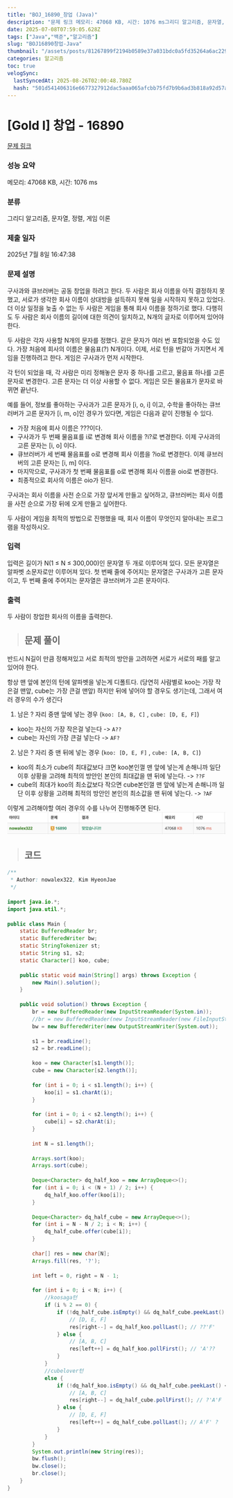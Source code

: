 ```yaml
---
title: "BOJ_16890_창업 (Java)"
description: "문제 링크 메모리: 47068 KB, 시간: 1076 ms그리디 알고리즘, 문자열, 정렬, 게임 이론2025년 7월 8일 16:47:38항상 맨 앞에 본인의 턴에 알파벳을 넣는게 디폴트다. (당연히 사람별로 koo는 가장 작은걸 맨앞, cube는 가장 큰걸 맨앞)하지만"
date: 2025-07-08T07:59:05.628Z
tags: ["Java","백준","알고리즘"]
slug: "BOJ16890창업-Java"
thumbnail: "/assets/posts/81267899f2194b0589e37a031bdc0a5fd35264a6ac22931f71c519b678ee1cd2.png"
categories: 알고리즘
toc: true
velogSync:
  lastSyncedAt: 2025-08-26T02:00:48.780Z
  hash: "501d541406316e6677327912dac5aaa065afcbb75fd7b9b6ad3b818a92d57a9d"
---
```


# [Gold I] 창업 - 16890 

[문제 링크](https://www.acmicpc.net/problem/16890) 

### 성능 요약

메모리: 47068 KB, 시간: 1076 ms

### 분류

그리디 알고리즘, 문자열, 정렬, 게임 이론

### 제출 일자

2025년 7월 8일 16:47:38

### 문제 설명

<p>구사과와 큐브러버는 공동 창업을 하려고 한다. 두 사람은 회사 이름을 아직 결정하지 못했고, 서로가 생각한 회사 이름이 상대방을 설득하지 못해 일을 시작하지 못하고 있었다. 더 이상 일정을 늦출 수 없는 두 사람은 게임을 통해 회사 이름을 정하기로 했다. 다행히도 두 사람은 회사 이름의 길이에 대한 의견이 일치하고, N개의 글자로 이루어져 있어야 한다.</p>

<p>두 사람은 각자 사용할 N개의 문자를 정했다. 같은 문자가 여러 번 포함되었을 수도 있다. 가장 처음에 회사의 이름은 물음표(?) N개이다. 이제, 서로 턴을 번갈아 가지면서 게임을 진행하려고 한다. 게임은 구사과가 먼저 시작한다.</p>

<p>각 턴이 되었을 때, 각 사람은 미리 정해놓은 문자 중 하나를 고르고, 물음표 하나를 고른 문자로 변경한다. 고른 문자는 더 이상 사용할 수 없다. 게임은 모든 물음표가 문자로 바뀌면 끝난다.</p>

<p>예를 들어, 정보를 좋아하는 구사과가 고른 문자가 [i, o, i] 이고, 수학을 좋아하는 큐브러버가 고른 문자가 [i, m, o]인 경우가 있다면, 게임은 다음과 같이 진행될 수 있다.</p>

<ul>
	<li>가장 처음에 회사 이름은 ???이다.</li>
	<li>구사과가 두 번째 물음표를 i로 변경해 회사 이름을 ?i?로 변경한다. 이제 구사과의 고른 문자는 [i, o] 이다.</li>
	<li>큐브러버가 세 번째 물음표를 o로 변경해 회사 이름을 ?io로 변경한다. 이제 큐브러버의 고른 문자는 [i, m] 이다.</li>
	<li>마지막으로, 구사과가 첫 번째 물음표를 o로 변경해 회사 이름을 oio로 변경한다.</li>
	<li>최종적으로 회사의 이름은 oio가 된다.</li>
</ul>

<p>구사과는 회사 이름을 사전 순으로 가장 앞서게 만들고 싶어하고, 큐브러버는 회사 이름을 사전 순으로 가장 뒤에 오게 만들고 싶어한다.</p>

<p>두 사람이 게임을 최적의 방법으로 진행했을 때, 회사 이름이 무엇인지 알아내는 프로그램을 작성하시오.</p>

### 입력 

 <p>입력은 길이가 N(1 ≤ N ≤ 300,000)인 문자열 두 개로 이루어져 있다. 모든 문자열은 알파벳 소문자로만 이루어져 있다. 첫 번째 줄에 주어지는 문자열은 구사과가 고른 문자이고, 두 번째 줄에 주어지는 문자열은 큐브러버가 고른 문자이다.</p>

### 출력 

 <p>두 사람이 창업한 회사의 이름을 출력한다.</p>
 
> ## 문제 풀이

반드시 N길이 만큼 정해져있고 서로 최적의 방안을 고려하면 서로가 서로의 패를 알고 있어야 한다.

항상 맨 앞에 본인의 턴에 알파벳을 넣는게 디폴트다. (당연히 사람별로 koo는 가장 작은걸 맨앞, cube는 가장 큰걸 맨앞)
하지만 뒤에 넣어야 할 경우도 생기는데, 그래서 여러 경우의 수가 생긴다

1. 남은 ? 자리 중맨 앞에 넣는 경우 (`koo: [A, B, C]` , `cube: [D, E, F]`)
- koo는 자신의 가장 작은걸 넣는다 -> `A??`
- cube는 자신의 가장 큰걸 넣는다 -> `AF?`
2. 남은 ? 자리 중 맨 뒤에 넣는 경우 (`koo: [D, E, F]` , `cube: [A, B, C]`)
- koo의 최소가 cube의 최대값보다 크면 koo본인껄 맨 앞에 넣는게 손해니까 일단 이후 상황을 고려해 최적의 방안인 본인의 최대값을 맨 뒤에 넣는다. -> `??F`
- cube의 최대가 koo의 최소값보다 작으면 cube본인껄 맨 앞에 넣는게 손해니까 일단 이후 상황을 고려해 최적의 방안인 본인의 최소값을 맨 뒤에 넣는다. -> `?AF`


이렇게 고려해야할 여러 경우의 수를 나누어 진행해주면 된다.![](/assets/posts/81267899f2194b0589e37a031bdc0a5fd35264a6ac22931f71c519b678ee1cd2.png)


> ## 코드

```java
/**
 * Author: nowalex322, Kim HyeonJae
 */

import java.io.*;
import java.util.*;

public class Main {
    static BufferedReader br;
    static BufferedWriter bw;
    static StringTokenizer st;
    static String s1, s2;
    static Character[] koo, cube;

    public static void main(String[] args) throws Exception {
        new Main().solution();
    }

    public void solution() throws Exception {
        br = new BufferedReader(new InputStreamReader(System.in));
        //br = new BufferedReader(new InputStreamReader(new FileInputStream("src/main/java/BOJ_16890_창업/input.txt")));
        bw = new BufferedWriter(new OutputStreamWriter(System.out));

        s1 = br.readLine();
        s2 = br.readLine();

        koo = new Character[s1.length()];
        cube = new Character[s2.length()];

        for (int i = 0; i < s1.length(); i++) {
            koo[i] = s1.charAt(i);
        }

        for (int i = 0; i < s2.length(); i++) {
            cube[i] = s2.charAt(i);
        }

        int N = s1.length();

        Arrays.sort(koo);
        Arrays.sort(cube);

        Deque<Character> dq_half_koo = new ArrayDeque<>();
        for (int i = 0; i < (N + 1) / 2; i++) {
            dq_half_koo.offer(koo[i]);
        }

        Deque<Character> dq_half_cube = new ArrayDeque<>();
        for (int i = N - N / 2; i < N; i++) {
            dq_half_cube.offer(cube[i]);
        }

        char[] res = new char[N];
        Arrays.fill(res, '?');

        int left = 0, right = N - 1;

        for (int i = 0; i < N; i++) {
            //koosaga턴
            if (i % 2 == 0) {
                if (!dq_half_cube.isEmpty() && dq_half_cube.peekLast() <= dq_half_koo.peekFirst()) {
                    // [D, E, F]
                    res[right--] = dq_half_koo.pollLast(); // ??'F'
                } else {
                    // [A, B, C]
                    res[left++] = dq_half_koo.pollFirst(); // 'A'??
                }
            }
            //cubelover턴
            else {
                if (!dq_half_koo.isEmpty() && dq_half_cube.peekLast() <= dq_half_koo.peekFirst()) {
                    // [A, B, C]
                    res[right--] = dq_half_cube.pollFirst(); // ?'A'F
                } else {
                    // [D, E, F]
                    res[left++] = dq_half_cube.pollLast(); // A'F' ?
                }
            }
        }
        System.out.println(new String(res));
        bw.flush();
        bw.close();
        br.close();
    }
}
```